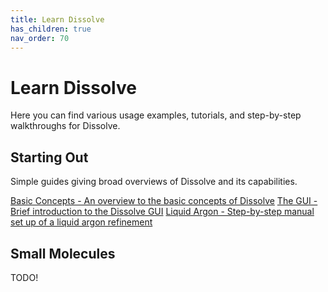 ```yaml
---
title: Learn Dissolve
has_children: true
nav_order: 70
---
```

# Learn Dissolve

Here you can find various usage examples, tutorials, and step-by-step walkthroughs for Dissolve.

## Starting Out

Simple guides giving broad overviews of Dissolve and its capabilities.

[Basic Concepts - An overview to the basic concepts of Dissolve](start_basics/index.md)
[The GUI - Brief introduction to the Dissolve GUI](start_gui/index.md)
[Liquid Argon - Step-by-step manual set up of a liquid argon refinement](start_argon/index.md)

## Small Molecules

TODO!
